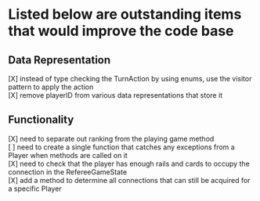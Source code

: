 # Listed below are outstanding items that would improve the code base

## Data Representation
[X] instead of type checking the TurnAction by using enums, use the visitor pattern to apply the action  
[X] remove playerID from various data representations that store it  

## Functionality
[X] need to separate out ranking from the playing game method  
[ ] need to create a single function that catches any exceptions from a Player when methods are called on it  
[X] need to check that the player has enough rails and cards to occupy the connection in the RefereeGameState  
[X] add a method to determine all connections that can still be acquired for a specific Player    



